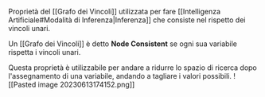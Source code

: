 Proprietà del [[Grafo dei Vincoli]] utilizzata per fare [[Intelligenza Artificiale#Modalità di Inferenza|Inferenza]] che consiste nel rispetto dei vincoli unari.

Un [[Grafo dei Vincoli]] è detto **Node Consistent** se ogni sua variabile rispetta i vincoli unari.

Questa proprietà è utilizzabile per andare a ridurre lo spazio di ricerca dopo l'assegnamento di una variabile, andando a tagliare i valori possibili.
![[Pasted image 20230613174152.png]]

